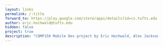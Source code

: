 ```yaml
---
layout: links
permalink: /:title
forward_to: https://play.google.com/store/apps/details?id=cs.tufts.edu.pocketcritic
author: eric.hochwald@tufts.edu
hidden: false
project: true
description: "COMP150 Mobile Dev project by Eric Hochwald, Alex Jackson, and Jun Wang. Source: https://github.com/JoshuaW1990/comp150mob"
---
```

